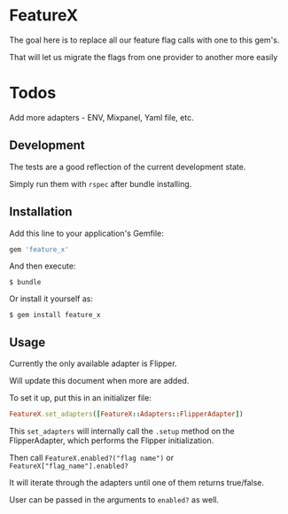 # FeatureX

The goal here is to replace all our feature flag calls with one to this
gem's.

That will let us migrate the flags from one provider to another more easily

# Todos

Add more adapters - ENV, Mixpanel, Yaml file, etc.

## Development

The tests are a good reflection of the current development state.

Simply run them with `rspec` after bundle installing.

## Installation

Add this line to your application's Gemfile:

```ruby
gem 'feature_x'
```

And then execute:

    $ bundle

Or install it yourself as:

    $ gem install feature_x

## Usage

Currently the only available adapter is Flipper.

Will update this document when more are added.

To set it up, put this in an initializer file:

```ruby
FeatureX.set_adapters([FeatureX::Adapters::FlipperAdapter])
```

This `set_adapters` will internally call the `.setup` method on the FlipperAdapter, which performs the Flipper initialization.

Then call `FeatureX.enabled?("flag name")` or `FeatureX["flag_name"].enabled?`

It will iterate through the adapters until one of them returns true/false.

User can be passed in the arguments to `enabled?` as well.